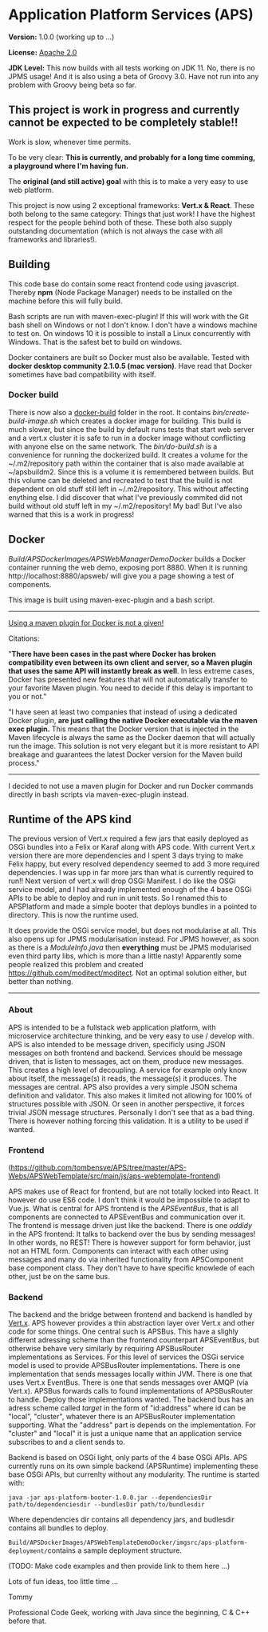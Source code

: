 # Application Platform Services (APS)

__Version:__ 1.0.0 (working up to ...)

__License:__ [Apache 2.0](lics/Apache-2.0.md)

__JDK Level:__ This now builds with all tests working on JDK 11. No, there is no JPMS usage! And it is also using a beta of Groovy 3.0. Have not run into any problem with Groovy being beta so far. 

## This project is work in progress and currently cannot be expected to be completely stable!!

Work is slow, whenever time permits.

To be very clear: **This is currently, and probably for a long time comming, a playground where I'm having fun.**

The __original (and still active) goal__ with this is to make a very easy to use web platform.

This project is now using 2 exceptional frameworks: __Vert.x & React__. These both belong to the same category: Things that just work! I have the highest respect for the people behind both of these. These both also supply outstanding documentation (which is not always the case with all frameworks and libraries!).

## Building

This code base do contain some react frontend code using javascript. Thereby __npm__
(Node Package Manager) needs to be installed on the machine before this will fully
build.

Bash scripts are run with maven-exec-plugin! If this will work with the Git bash shell on Windows or not I don't know. I don't have a windows machine to test on. On windows 10 it is possible to install a Linux concurrently with Windows. That is the safest bet to build on windows. 

Docker containers are built so Docker must also be available. Tested with **docker desktop community 2.1.0.5 (mac version)**. Have read that Docker sometimes have bad compatibility with itself. 

### Docker build

There is now also a [docker-build](docker-build/) folder in the root. It contains _bin/create-build-image.sh_ which creates a docker image for building. This build is much slower, but since the build by default runs tests that start web server and a vert.x cluster it is safe to run in a docker image without conflicting with anyone else on the same network. The _bin/do-build.sh_ is a convenience for running the dockerized build. It creates a volume for the ~/.m2/repository path within the container that is also made available at ~/apsbuildm2. Since this is a volume it is remembered between builds. But this volume can be deleted and recreated to test that the build is not dependent on old stuff still left in ~/.m2/repository. This without affecting enything else. I did discover that what I've previously commited did not build without old stuff left in my ~/.m2/repository! My bad! But I've also warned that this is a work in progress!

## Docker

_Build/APSDockerImages/APSWebManagerDemoDocker_ builds a Docker container running the web demo, exposing port 8880. When it is running http://localhost:8880/apsweb/ will give you a page showing a test of components. 

This image is built using maven-exec-plugin and a bash script. 

----

[Using a maven plugin for Docker is not a given!](https://medium.com/containers-101/using-docker-from-maven-and-maven-from-docker-1494238f1cf6) 

Citations:

"**There have been cases in the past where Docker has broken compatibility even between its own client and server, so a Maven plugin that uses the same API will instantly break as well**. In less extreme cases, Docker has presented new features that will not automatically transfer to your favorite Maven plugin. You need to decide if this delay is important to you or not."

"I have seen at least two companies that instead of using a dedicated Docker plugin, **are just calling the native Docker executable via the maven exec plugin.** This means that the Docker version that is injected in the Maven lifecycle is always the same as the Docker daemon that will actually run the image. This solution is not very elegant but it is more resistant to API breakage and guarantees the latest Docker version for the Maven build process."

----

I decided to not use a maven plugin for Docker and run Docker commands directly in bash scripts via maven-exec-plugin instead.

## Runtime of the APS kind

The previous version of Vert.x required a few jars that easily deployed as OSGi bundles into a Felix or Karaf along with APS code. With current Vert.x version there are more dependencies and I spent 3 days trying to make Felix happy, but every resolved dependency seemed to add 3 more required dependencies. I was upp in far more jars than what is currently required to run!! Next version of vert.x will drop OSGi Manifest. I do like the OSGi service model, and I had already implemented enough of the 4 base OSGi APIs to be able to deploy and run in unit tests. So I renamed this to APSPlatform and made a simple booter that deploys bundles in a pointed to directory. This is now the runtime used. 

It does provide the OSGi service model, but does not modularise at all. This also opens up for JPMS modularisation instead. For JPMS however, as soon as there is a _ModuleInfo.java_ then **everything** must be JPMS modularised even third party libs, which is more than a little nasty! Apparently some people realized this problem and created <https://github.com/moditect/moditect>. Not an optimal solution either, but better than nothing.

---- 

### About

APS is intended to be a fullstack web application platform, with microservice architecture thinking, and be very easy to use / develop with. APS is also intended to be message driven, specificly using JSON messages on both frontend and backend. Services should be message driven, that is listen to messages, act on them, produce new messages. This creates a high level of decoupling. A service for example only know about itself, the message(s) it reads, the message(s) it produces. The messages are central. APS also provides a very simple JSON schema definition and validator. This also makes it limited not allowing for 100% of structures possible with JSON. Or seen in another perspective, it forces trivial JSON message structures. Personally I don't see that as a bad thing. There is however nothing forcing this validation. It is a utility to be used if wanted.  

### Frontend

(<https://github.com/tombensve/APS/tree/master/APS-Webs/APSWebTemplate/src/main/js/aps-webtemplate-frontend>)

APS makes use of React for frontend, but are not totally locked into React. It however do use ES6 code. I don't think it would be impossible to adapt to Vue.js. What is central for APS frontend is the _APSEventBus_, that is all components are connected to APSEventBus and communication over it. The frontend is message driven just like the backend. There is one _oddidy_ in the APS frontend: It talks to backend over the bus by sending messages! In other words, no REST! There is however support for form behavior, just not an HTML form. Components can interact with each other using messages and many do via inherited functionality from APSComponent base component class. They don't have to have specific knowlede of each other, just be on the same bus.

### Backend

The backend and the bridge between frontend and backend is handled by [Vert.x](https://vertx.io/). APS however provides a thin abstraction layer over Vert.x and other code for some things. One central such is APSBus. This have a slighly different adressing scheme than the frontend counterpart APSEventBus, but otherwise behave very similarly by requiring APSBusRouter implementations as Services. For this level of services the OSGi service model is used to provide APSBusRouter implementations. There is one implementation that sends messages locally within JVM. There is one that uses Vert.x EventBus. There is one that sends messages over AMQP (via Vert.x). APSBus forwards calls to found implementations of APSBusRouter to handle. Deploy those implementations wanted. The backend bus has an adress scheme called _target_ in the form of "id:address" where id can be "local", "cluster", whatever there is an APSBusRouter implementation supporting. What the "address" part is depends on the implementation. For "cluster" and "local" it is just a unique name that an application service subscribes to and a client sends to.   

Backend is based on OSGi light, only parts of the 4 base OSGi APIs. APS currently runs on its own simple backend (APSRuntime) implementing these base OSGi APIs, but currenlty without any modularity.  The runtime is started with:

    java -jar aps-platform-booter-1.0.0.jar --dependenciesDir path/to/dependenciesdir --bundlesDir path/to/bundlesdir 

Where dependencies dir contains all dependency jars, and budlesdir contains all bundles to deploy.

`Build/APSDockerImages/APSWebTemplateDemoDocker/imgsrc/aps-platform-deployment/`contains a sample deployment structure.

(TODO: Make code examples and then provide link to them here ...) 

Lots of fun ideas, too little time ...

Tommy

Professional Code Geek, working with Java since the beginning, C & C++ before that. 



